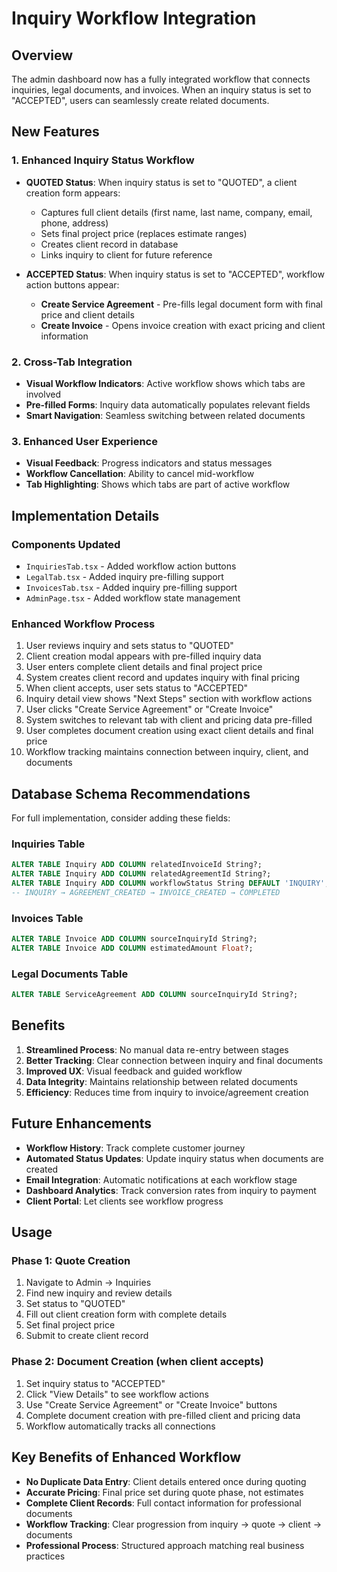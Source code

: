 # Inquiry Workflow Integration

## Overview
The admin dashboard now has a fully integrated workflow that connects inquiries, legal documents, and invoices. When an inquiry status is set to "ACCEPTED", users can seamlessly create related documents.

## New Features

### 1. Enhanced Inquiry Status Workflow
- **QUOTED Status**: When inquiry status is set to "QUOTED", a client creation form appears:
  - Captures full client details (first name, last name, company, email, phone, address)
  - Sets final project price (replaces estimate ranges)
  - Creates client record in database
  - Links inquiry to client for future reference
  
- **ACCEPTED Status**: When inquiry status is set to "ACCEPTED", workflow action buttons appear:
  - **Create Service Agreement** - Pre-fills legal document form with final price and client details
  - **Create Invoice** - Opens invoice creation with exact pricing and client information

### 2. Cross-Tab Integration
- **Visual Workflow Indicators**: Active workflow shows which tabs are involved
- **Pre-filled Forms**: Inquiry data automatically populates relevant fields
- **Smart Navigation**: Seamless switching between related documents

### 3. Enhanced User Experience
- **Visual Feedback**: Progress indicators and status messages
- **Workflow Cancellation**: Ability to cancel mid-workflow
- **Tab Highlighting**: Shows which tabs are part of active workflow

## Implementation Details

### Components Updated
- `InquiriesTab.tsx` - Added workflow action buttons
- `LegalTab.tsx` - Added inquiry pre-filling support
- `InvoicesTab.tsx` - Added inquiry pre-filling support
- `AdminPage.tsx` - Added workflow state management

### Enhanced Workflow Process
1. User reviews inquiry and sets status to "QUOTED"
2. Client creation modal appears with pre-filled inquiry data
3. User enters complete client details and final project price
4. System creates client record and updates inquiry with final pricing
5. When client accepts, user sets status to "ACCEPTED"
6. Inquiry detail view shows "Next Steps" section with workflow actions
7. User clicks "Create Service Agreement" or "Create Invoice"
8. System switches to relevant tab with client and pricing data pre-filled
9. User completes document creation using exact client details and final price
10. Workflow tracking maintains connection between inquiry, client, and documents

## Database Schema Recommendations

For full implementation, consider adding these fields:

### Inquiries Table
```sql
ALTER TABLE Inquiry ADD COLUMN relatedInvoiceId String?;
ALTER TABLE Inquiry ADD COLUMN relatedAgreementId String?;
ALTER TABLE Inquiry ADD COLUMN workflowStatus String DEFAULT 'INQUIRY'; 
-- INQUIRY → AGREEMENT_CREATED → INVOICE_CREATED → COMPLETED
```

### Invoices Table
```sql
ALTER TABLE Invoice ADD COLUMN sourceInquiryId String?;
ALTER TABLE Invoice ADD COLUMN estimatedAmount Float?;
```

### Legal Documents Table
```sql
ALTER TABLE ServiceAgreement ADD COLUMN sourceInquiryId String?;
```

## Benefits

1. **Streamlined Process**: No manual data re-entry between stages
2. **Better Tracking**: Clear connection between inquiry and final documents
3. **Improved UX**: Visual feedback and guided workflow
4. **Data Integrity**: Maintains relationship between related documents
5. **Efficiency**: Reduces time from inquiry to invoice/agreement creation

## Future Enhancements

- **Workflow History**: Track complete customer journey
- **Automated Status Updates**: Update inquiry status when documents are created
- **Email Integration**: Automatic notifications at each workflow stage
- **Dashboard Analytics**: Track conversion rates from inquiry to payment
- **Client Portal**: Let clients see workflow progress

## Usage

### Phase 1: Quote Creation
1. Navigate to Admin → Inquiries
2. Find new inquiry and review details
3. Set status to "QUOTED"
4. Fill out client creation form with complete details
5. Set final project price
6. Submit to create client record

### Phase 2: Document Creation (when client accepts)
1. Set inquiry status to "ACCEPTED" 
2. Click "View Details" to see workflow actions
3. Use "Create Service Agreement" or "Create Invoice" buttons
4. Complete document creation with pre-filled client and pricing data
5. Workflow automatically tracks all connections

## Key Benefits of Enhanced Workflow
- **No Duplicate Data Entry**: Client details entered once during quoting
- **Accurate Pricing**: Final price set during quote phase, not estimates
- **Complete Client Records**: Full contact information for professional documents
- **Workflow Tracking**: Clear progression from inquiry → quote → client → documents
- **Professional Process**: Structured approach matching real business practices 